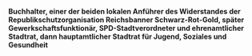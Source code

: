 **Buchhalter, einer der beiden lokalen Anführer des Widerstandes der
Republikschutzorganisation Reichsbanner Schwarz-Rot-Gold, später
Gewerkschaftsfunktionär, SPD-Stadtverordneter und ehrenamtlicher
Stadtrat, dann hauptamtlicher Stadtrat für Jugend, Soziales und
Gesundheit**
